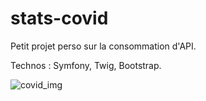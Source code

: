 # stats-covid

Petit projet perso sur la consommation d'API.

Technos : Symfony, Twig, Bootstrap.

![covid_img](https://user-images.githubusercontent.com/95017891/179488338-eaad1265-382e-4f92-9b07-7e0536a4461a.png)
